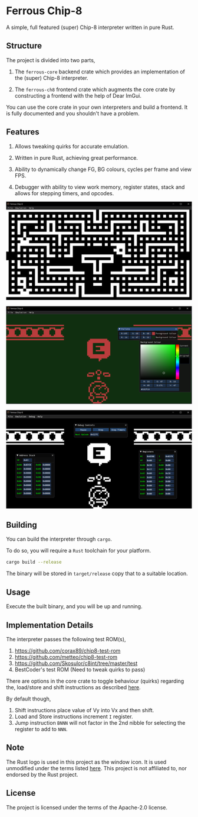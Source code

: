 # Ferrous Chip-8

A simple, full featured (super) Chip-8 interpreter written in pure Rust.

## Structure

The project is divided into two parts,

1. The `ferrous-core` backend crate which provides an implementation
   of the (super) Chip-8 interpreter.

2. The `ferrous-ch8` frontend crate which augments the core crate by constructing
   a frontend with the help of Dear ImGui.

You can use the core crate in your own interpreters and build a frontend. It is fully
documented and you shouldn't have a problem.

## Features

1. Allows tweaking quirks for accurate emulation.

2. Written in pure Rust, achieving great performance.

3. Ability to dynamically change FG, BG colours, cycles per frame
   and view FPS.

4. Debugger with ability to view work memory, register states, stack and allows
   for stepping timers, and opcodes.

![Blinky](./assets/blinky.png)

![Sweetcopter](./assets/sweetcopter.png)

![Debugger](./assets/debugger.png)

## Building

You can build the interpreter through `cargo`.

To do so, you will require a `Rust` toolchain for your platform.

```bash
cargo build --release
```

The binary will be stored in `target/release` copy that to a suitable location.

## Usage

Execute the built binary, and you will be up and running.

## Implementation Details

The interpreter passes the following test ROM(s),

1. https://github.com/corax89/chip8-test-rom
2. https://github.com/metteo/chip8-test-rom
3. https://github.com/Skosulor/c8int/tree/master/test
4. BestCoder's test ROM (Need to tweak quirks to pass)

There are options in the core crate to toggle behaviour (quirks) regarding the,
load/store and shift instructions as described [here](https://chip-8.github.io/database/#options).

By default though,

1. Shift instructions place value of Vy into Vx and then shift.
2. Load and Store instructions increment `I` register.
3. Jump instruction `BNNN` will not factor in the 2nd nibble for
   selecting the register to add to `NNN`.

## Note

The Rust logo is used in this project as the window icon. It is used unmodified under the
terms listed [here](https://github.com/rust-lang/rust-artwork). This project is not affiliated to, nor
endorsed by the Rust project.

## License

The project is licensed under the terms of the Apache-2.0 license.
